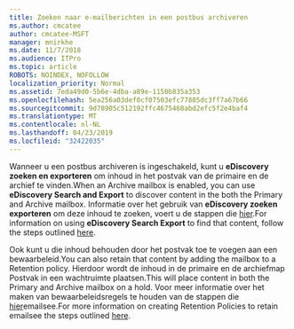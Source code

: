 ```yaml
---
title: Zoeken naar e-mailberichten in een postbus archiveren
ms.author: cmcatee
author: cmcatee-MSFT
manager: mnirkhe
ms.date: 11/7/2018
ms.audience: ITPro
ms.topic: article
ROBOTS: NOINDEX, NOFOLLOW
localization_priority: Normal
ms.assetid: 7eda49d0-5b6e-4dba-a89e-1150b835a353
ms.openlocfilehash: 5ea256a03def0cf07503efc77885dc3ff7a67b66
ms.sourcegitcommit: 9d78905c512192ffc4675468abd2efc5f2e4baf4
ms.translationtype: MT
ms.contentlocale: nl-NL
ms.lasthandoff: 04/23/2019
ms.locfileid: "32422035"
---
```

<span data-ttu-id="ab083-102">Wanneer u een postbus archiveren is ingeschakeld, kunt u **eDiscovery zoeken en exporteren** om inhoud in het postvak van de primaire en de archief te vinden.</span><span class="sxs-lookup"><span data-stu-id="ab083-102">When an Archive mailbox is enabled, you can use **eDiscovery Search and Export** to discover content in the both the Primary and Archive mailbox.</span></span> <span data-ttu-id="ab083-103">Informatie over het gebruik van **eDiscovery zoeken exporteren** om deze inhoud te zoeken, voert u de stappen die [hier](https://docs.microsoft.com/office365/securitycompliance/export-search-results).</span><span class="sxs-lookup"><span data-stu-id="ab083-103">For information on using **eDiscovery Search Export** to find that content, follow the steps outlined [here](https://docs.microsoft.com/office365/securitycompliance/export-search-results).</span></span>
  
<span data-ttu-id="ab083-104">Ook kunt u die inhoud behouden door het postvak toe te voegen aan een bewaarbeleid.</span><span class="sxs-lookup"><span data-stu-id="ab083-104">You can also retain that content by adding the mailbox to a Retention policy.</span></span> <span data-ttu-id="ab083-105">Hierdoor wordt de inhoud in de primaire en de archiefmap Postvak in een wachtruimte plaatsen.</span><span class="sxs-lookup"><span data-stu-id="ab083-105">This will place content in both the Primary and Archive mailbox on a hold.</span></span> <span data-ttu-id="ab083-106">Voor meer informatie over het maken van bewaarbeleidsregels te houden van de stappen die [hier](https://docs.microsoft.com/Office365/securitycompliance/retention-policies)emailsee.</span><span class="sxs-lookup"><span data-stu-id="ab083-106">For more information on creating Retention Policies to retain emailsee the steps outlined [here](https://docs.microsoft.com/Office365/securitycompliance/retention-policies).</span></span>
  

